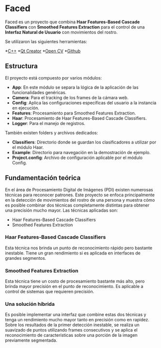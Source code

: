 # Faced

Faced es un proyecto que combina <b>Haar Features-Based Cascade Classifiers</b> con <b>Smoothed Features Extraction</b> para el control de una <b>Interfaz Natural de Usuario</b> con movimientos del rostro.

Se utilizaron las siguientes herramientas:

*[C++](https://es.wikipedia.org/wiki/C%2B%2B)
*[Qt Creator](https://www.qt.io/ide/)
*[Open CV](http://opencv.org/)
*[Github](https://github.com/)

## Estructura

El proyecto está compuesto por varios módulos:

* <b>App</b>: En este módulo se separa la lógica de la aplicación de las funcionalidades genéricas.
* <b>Camera</b>: Para el tracking de los frames de la cámara web.
* <b>Config</b>: Aplica las configuraciones específicas del usuario a la instancia en ejecución.
* <b>Features</b>: Procesamiento para Smoothed Features Extraction.
* <b>Haar</b>: Procesamiento de Haar Features-Based Cascade Classifiers.
* <b>Logger</b>: Para el manejo de registros.

También existen folders y archivos dedicados:

* <b>Classifiers</b>: Directorio donde se guardan los clasificadores a utilizar por el módulo Haar.
* <b>Example</b>: Directorio para navegación en la demostración de ejemplo.
* <b>Project.config</b>: Archivo de configuración aplicable por el módulo Config.

## Fundamentación teórica

En el área de Procesamiento Digital de Imágenes (PDI) existen numerosas técnicas para reconocer patrones. Este proyecto se enfoca principalmente en la detección de movimientos del rostro de una persona y muestra cómo es posible combinar dos técnicas completamente distintas para obtener una precisión mucho mayor. Las técnicas aplicadas son:

* Haar Features-Based Cascade Classifiers
* Smoothed Features Extraction

### Haar Features-Based Cascade Classifiers

Esta técnica nos brinda un punto de reconocimiento rápido pero bastante inestable. Tiene un gran rendimiento si es aplicada en interfaces de grandes segmentos.

### Smoothed Features Extraction

Esta técnica tiene un costo de procesamiento bastante más alto, pero brinda mayor precisión en el punto de reconocimiento. Es aplicable a control de sistemas que requieren precisión.

### Una solución híbrida

Es posible implementar una interfaz que combine estas dos técnicas y tenga un rendimiento mucho mayor tanto en precisión como en rapidez. Sobre los resultados de la primer detección inestable, se realiza un suavizado de puntos utilizando frames consecutivos y se aplica el reconocimiento de características sobre una porción de la imagen previamente segmentada.


